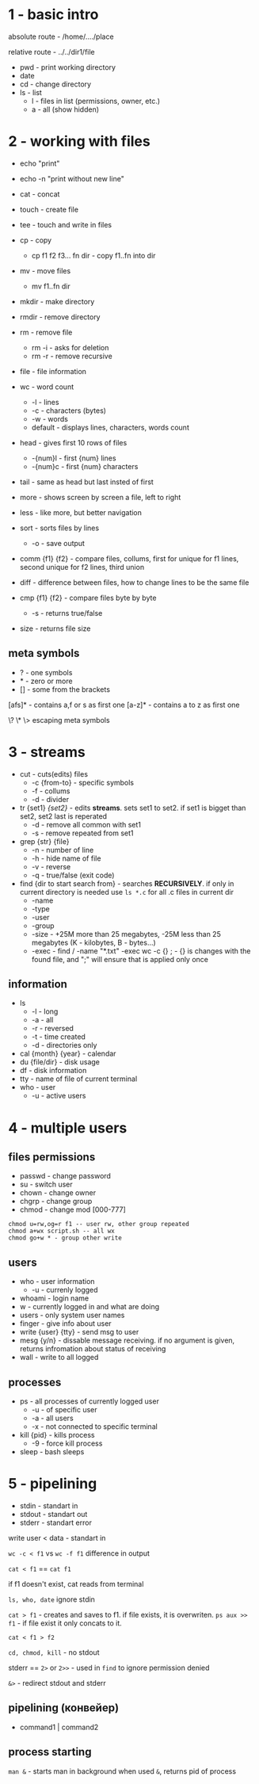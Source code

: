 # 1 - basic intro

absolute route - /home/..../place

relative route - ../../dir1/file

- pwd - print working directory
- date
- cd - change directory
- ls - list
  - l - files in list (permissions, owner, etc.)
  - a - all (show hidden)

# 2 - working with files

- echo "print"
- echo -n "print without new line"

- cat - concat
- touch - create file
- tee - touch and write in files
- cp - copy
  - cp f1 f2 f3... fn dir - copy f1..fn into dir
- mv - move files
  - mv f1..fn dir
- mkdir - make directory
- rmdir - remove directory
- rm - remove file
  - rm -i - asks for deletion
  - rm -r - remove recursive

- file - file information
- wc - word count
  - -l - lines
  - -c - characters (bytes)
  - -w - words
  - default - displays lines, characters, words count
- head - gives first 10 rows of files
  - -{num}l - first {num} lines
  - -{num}c - first {num} characters
- tail - same as head but last insted of first
- more - shows screen by screen a file, left to right
- less - like more, but better navigation
- sort - sorts files by lines
  - -o - save output
- comm {f1} {f2} - compare files, collums, first for unique for f1 lines, second unique for f2 lines, third union
- diff - difference between files, how to change lines to be the same file
- cmp {f1} {f2} - compare files byte by byte
  - -s - returns true/false
- size - returns file size

## meta symbols
- ? - one symbols
- \* - zero or more
- [] - some from the brackets

[afs]* - contains a,f or s as first one
[a-z]* - contains a to z as first one

\\\? \\\* \\\>  escaping meta symbols

# 3 - streams

- cut - cuts(edits) files
  - -c {from-to} - specific symbols
  - -f - collums
  - -d - divider
- tr {set1} *{set2}* - edits **streams**. sets set1 to set2. if set1 is bigget than set2, set2 last is reperated
  - -d - remove all common with set1
  - -s - remove repeated from set1
- grep {str} {file}
  - -n - number of line
  - -h - hide name of file
  - -v - reverse
  - -q - true/false (exit code)
- find {dir to start search from} - searches **RECURSIVELY**. if only in current directory is needed use ```ls *.c``` for all .c files in current dir
  - -name
  - -type
  - -user
  - -group
  - -size - +25M more than 25 megabytes, -25M less than 25 megabytes (K - kilobytes, B - bytes...)
  - -exec - find / -name "*.txt" -exec wc -c {} \; - {} is changes with the found file, and ";" will ensure that is applied only once


## information

- ls
  - -l - long
  - -a - all
  - -r - reversed
  - -t - time created
  - -d - directories only
- cal {month} {year} - calendar
- du {file/dir} - disk usage
- df - disk information
- tty - name of file of current terminal
- who - user
    - -u - active users

# 4 - multiple users

## files permissions
- passwd - change password
- su - switch user
- chown - change owner
- chgrp - change group
- chmod - change mod [000-777]

```
chmod u=rw,og=r f1 -- user rw, other group repeated
chmod a+wx script.sh -- all wx
chmod go+w * - group other write
```
## users
- who - user information
    - -u - currenly logged
- whoami - login name
- w - currently logged in and what are doing
- users - only system user names
- finger - give info about user
- write {user} {tty} - send msg to user
- mesg {y/n} - dissable message receiving. if no argument is given, returns infromation about status of receiving 
- wall - write to all logged

## processes
- ps - all processes of currently logged user
    - -u - of specific user
    - -a - all users
    - -x - not connected to specific terminal
- kill {pid} - kills process
    - -9 - force kill process
- sleep - bash sleeps


# 5 - pipelining

- stdin - standart in 
- stdout - standart out 
- stderr - standart error

write user < data - standart in

```wc -c < f1``` vs ``` wc -f f1 ``` difference in output

```cat < f1``` == ```cat f1```

if f1 doesn't exist, cat reads from terminal

```ls, who, date``` ignore stdin

```cat > f1``` - creates and saves to f1. if file exists, it is overwriten.
```ps aux >> f1``` - if file exist it only concats to it.

```cat < f1 > f2```

```cd, chmod, kill``` - no stdout

stderr == ```2>``` or ```2>>``` - used in ```find``` to ignore permission denied


```&>``` - redirect stdout and stderr

## pipelining (конвейер)
- command1 | command2

## process starting
```man &``` - starts man in background when used ```&```, returns pid of process
